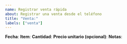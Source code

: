 ```yaml
---
name: Registrar venta rápida
about: Registrar una venta desde el teléfono
title: "Venta:"
labels: ["venta"]
---
```


**Fecha**: 
**Item**: 
**Cantidad**: 
**Precio unitario (opcional)**: 
**Notas**:
